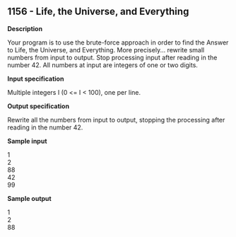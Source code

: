## 1156 - Life, the Universe, and Everything

**Description**

Your program is to use the brute-force approach in order to find the Answer to Life, the Universe, and Everything. More precisely... rewrite small numbers from input to output. Stop processing input after reading in the number 42. All numbers at input are integers of one or two digits.

**Input specification**

Multiple integers I (0 <= I < 100), one per line.

**Output specification**

Rewrite all the numbers from input to output, stopping the processing after reading in the number 42.

**Sample input**
<br/>

1<br/>
2<br/>
88<br/>
42<br/>
99<br/>

**Sample output**
<br/>

1<br/>
2<br/>
88<br/>